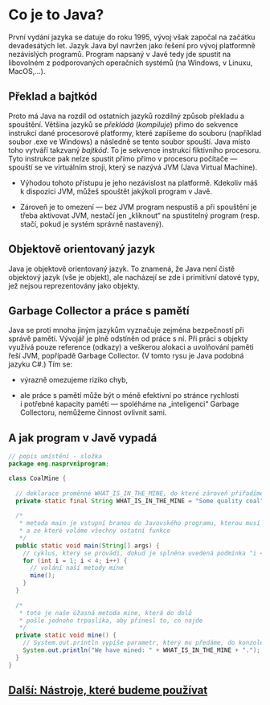 # Co je to Java?
 
 První vydání jazyka se datuje do roku 1995, vývoj však započal na začátku devadesátých let. Jazyk Java byl navržen jako řešení pro vývoj platformně nezávislých programů. Program napsaný v Javě tedy jde spustit na libovolném z podporovaných operačních systémů (na Windows, v Linuxu, MacOS,...). 
 
 ## Překlad a bajtkód
 Proto má Java na rozdíl od ostatních jazyků rozdílný způsob překladu a spouštění. Většina jazyků se _překládá_ (_kompiluje_) přímo do sekvence instrukcí dané procesorové platformy, které zapíšeme do souboru (například soubor .exe ve Windows) a následně se tento soubor spouští. Java místo toho vytváří takzvaný _bajtkód_. To je sekvence instrukcí fiktivního procesoru. Tyto instrukce pak nelze spustit přímo přímo v&nbsp;procesoru počítače — spouští se ve virtuálním stroji, který se nazývá JVM (Java Virtual Machine). 
 
 - Výhodou tohoto přístupu je jeho nezávislost na platformě. Kdekoliv máš k&nbsp;dispozici JVM, můžeš spouštět jakýkoli program v&nbsp;Javě. 
 
 - Zároveň je to omezení — bez JVM program nespustíš a&nbsp;při spouštění je třeba aktivovat JVM, nestačí jen „kliknout“ na spustitelný program (resp. stačí, pokud je systém správně nastavený).

## Objektově orientovaný jazyk
Java je objektově orientovaný jazyk. To znamená, že Java není čistě objektový jazyk (vše je objekt), ale nacházejí se zde i&nbsp;primitivní datové typy, jež nejsou reprezentovány jako objekty. 

## Garbage Collector a práce s&nbsp;pamětí
Java se proti mnoha jiným jazykům vyznačuje zejména bezpečností při správě paměti. Vývojář je plně odstíněn od práce s ní. Při práci s objekty využívá pouze reference (odkazy) a veškerou alokaci a uvolňování paměti řeší JVM, popřípadě Garbage Collector. (V tomto rysu je Java podobná jazyku C#.) Tím se:

- výrazně omezujeme riziko chyb, 

- ale práce s&nbsp;pamětí může být o&nbsp;méně efektivní po stránce rychlosti i&nbsp;potřebné kapacity paměti &mdash; spoléháme na „inteligenci“ Garbage Collectoru, nemůžeme činnost ovlivnit sami. 

## A jak program v&nbsp;Javě vypadá

```java
// popis umístění - složka
package eng.nasprvniprogram;

class CoalMine {
  
  // deklarace proměnné WHAT_IS_IN_THE_MINE, do které zároveň přiřadíme hodnotu Some quality coal
  private static final String WHAT_IS_IN_THE_MINE = "Some quality coal";
  
  /*
   * metoda main je vstupní branou do Javovského programu, kterou musí obsahovat každý program
   * a ze které voláme všechny ostatní funkce
   */
  public static void main(String[] args) {
    // cyklus, který se provádí, dokud je splněna uvedená podmínka "i < 4"
    for (int i = 1; i < 4; i++) {
      // volání naší metody mine
      mine();
    }
  }
  
  /*
   * toto je naše úžasná metoda mine, která do dolů
   * pošle jednoho trpaslíka, aby přinesl to, co najde
   */
  private static void mine() {
    // System.out.println vypíše parametr, který mu předáme, do konzole
    System.out.println("We have mined: " + WHAT_IS_IN_THE_MINE + ".");
  }
}
```

## [Další: Nástroje, které budeme používat](nastroje.md)
